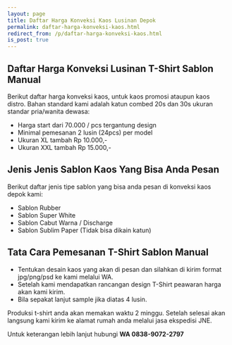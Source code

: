 ```yaml
---
layout: page
title: Daftar Harga Konveksi Kaos Lusinan Depok
permalink: daftar-harga-konveksi-kaos.html
redirect_from: /p/daftar-harga-konveksi-kaos.html
is_post: true
---
```

## Daftar Harga Konveksi Lusinan T-Shirt Sablon Manual
Berikut daftar harga konveksi kaos, untuk kaos promosi ataupun kaos distro. Bahan standard kami adalah katun combed 20s dan 30s ukuran standar pria/wanita dewasa:
- Harga start dari 70.000 / pcs tergantung design
- Minimal pemesanan 2 lusin (24pcs) per model
- Ukuran XL tambah Rp 10.000,-
- Ukuran XXL tambah Rp 15.000,-

## Jenis Jenis Sablon Kaos Yang Bisa Anda Pesan
Berikut daftar jenis tipe sablon yang bisa anda pesan di konveksi kaos depok kami:
- Sablon Rubber
- Sablon Super White
- Sablon Cabut Warna / Discharge
- Sablon Sublim Paper (Tidak bisa dikain katun)

## Tata Cara Pemesanan T-Shirt Sablon Manual
- Tentukan desain kaos yang akan di pesan dan silahkan di kirim format jpg/png/psd ke kami melalui WA.
- Setelah kami mendapatkan rancangan design T-Shirt peawaran harga akan kami kirim.
- Bila sepakat lanjut sample jika diatas 4 lusin.

Produksi t-shirt anda akan memakan waktu 2 minggu. Setelah selesai akan langsung kami kirim ke alamat rumah anda melalui jasa ekspedisi JNE.

Untuk keterangan lebih lanjut hubungi **WA 0838-9072-2797**

